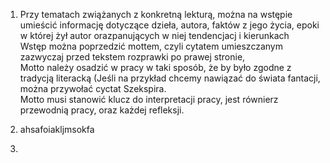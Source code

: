 1. Przy tematach zwiążanych z konkretną lekturą, można na wstępie umieścić informację dotyczące dzieła, autora, faktów z jego życia, epoki w której żył autor orazpanujących w niej tendencjacj i kierunkach  
Wstęp można poprzedzić mottem, czyli cytatem umieszczanym zazwyczaj przed tekstem rozprawki po prawej stronie,  
Motto należy osadzić w pracy w taki sposób, że by było zgodne z tradycją literacką (Jeśli na przykład chcemy nawiązać do świata fantacji, można przywołać cyctat Szekspira.  
Motto musi stanowić klucz do interpretacji pracy, jest równierz przewodnią pracy, oraz każdej refleksji.

2. ahsafoiakljmsokfa

3.
